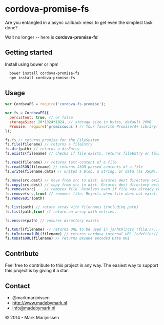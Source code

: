 cordova-promise-fs
==========

Are you entangled in a async callback mess to get even the simplest task done?

Wait no longer -- here is **cordova-promise-fs**!

## Getting started

Install using bower or npm

```bash
  bower install cordova-promise-fs
  npm install cordova-promise-fs
```

## Usage

```javascript
var CordovaFS = require('cordova-fs-promise');

var fs = CordovaFS({
  persistent: true, // or false
  storageSize: 20*1024*1024, // storage size in bytes, default 20MB 
  Promise: require('promiscuous') // Your favorite Promise/A+ library! 
});

fs.fs // returns promise for the FileSystem
fs.file(filename) // returns a fileEntry
fs.dir(path) // returns a dirEntry
fs.exists(filename) // checks if file exists. returns fileEntry or false.

fs.read(filename) // returns text-content of a file
fs.readJSON(filename) // returns JSON-parsed contents of a file
fs.write(filename,data) // writes a Blob, a String, or data (as JSON). Ensures directory exists.

fs.move(src,dest) // move from src to dist. Ensures dest directory exists.
fs.copy(src,dest) // copy from src to dist. Ensures dest directory exists.
fs.remove(src)    // removes file. Resolves even if file was already removed.
fs.remove(src,true) // removes file. Rejects when file does not exist.
fs.removeDir(path)

fs.list(path) // return array with filenames (including path)
fs.list(path,true) // return an array with entries.

fs.ensure(path) // ensures directory exists

fs.toUrl(filename) // returns URL to be used in js/html/css (file://....)
fs.toInternalURL(filename) // returns cordova internal URL (cdvfile://....)
fs.toDataURL(filename) // returns Base64 encoded Data URI
```

## Contribute

Feel free to contribute to this project in any way. The easiest way to support this project is by giving it a star.

## Contact
-   @markmarijnissen
-   http://www.madebymark.nl
-   info@madebymark.nl

© 2014 - Mark Marijnissen